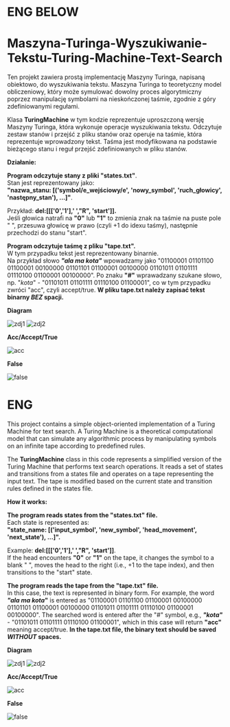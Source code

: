 # ENG BELOW
# Maszyna-Turinga-Wyszukiwanie-Tekstu-Turing-Machine-Text-Search
Ten projekt zawiera prostą implementację Maszyny Turinga, napisaną obiektowo, do wyszukiwania tekstu. Maszyna Turinga to teoretyczny model obliczeniowy, który może symulować dowolny proces algorytmiczny poprzez manipulację symbolami na nieskończonej taśmie, zgodnie z góry zdefiniowanymi regułami.

Klasa **TuringMachine** w tym kodzie reprezentuje uproszczoną wersję Maszyny Turinga, która wykonuje operacje wyszukiwania tekstu. Odczytuje zestaw stanów i przejść z pliku stanów oraz operuje na taśmie, która reprezentuje wprowadzony tekst. Taśma jest modyfikowana na podstawie bieżącego stanu i reguł przejść zdefiniowanych w pliku stanów.

**Działanie:**

**Program odczytuje stany z pliki "states.txt"**. <br>
Stan jest reprezentowany jako: <br>
**"nazwa_stanu: [('symbol/e_wejściowy/e', 'nowy_symbol', 'ruch_głowicy', 'następny_stan'), ...]"**. <br>

Przykład: **del:[[['0','1'],' ',"R", 'start']].** <br>
Jeśli głowica natrafi na **"0"** lub **"1"** to zmienia znak na taśmie na puste pole " ", przesuwa głowicę w prawo (czyli +1 do idexu taśmy), następnie przechodzi do stanu "start".

**Program odczytuje taśmę z pliku "tape.txt".** <br>
W tym przypadku tekst jest reprezentowany binarnie. <br>
Na przykład słowo **_"ala ma kota"_** wpowadzamy jako "01100001 01101100 01100001 00100000 01101101 01100001 00100000 01101011 01101111 01110100 01100001 00100000". Po znaku **"#"** wprawadzany szukane słowo, np. "_kota_" - "01101011 01101111 01110100 01100001", co w tym przypadku zwróci "acc", czyli accept/true. **W pliku tape.txt należy zapisać tekst binarny _BEZ_ spacji.**

**Diagram**

![zdj1](https://github.com/maxyymmm/Maszyna-Turinga-Wyszukiwanie-Tekstu-Turing-Machine-Text-Search/assets/120425774/f4bc31c4-5a91-48e9-bccd-0fff4afdac05)
![zdj2](https://github.com/maxyymmm/Maszyna-Turinga-Wyszukiwanie-Tekstu-Turing-Machine-Text-Search/assets/120425774/684aaa1b-4aa8-4fc1-8bc8-6eba9f6c6e06)

**Acc/Accept/True**

![acc](https://github.com/maxyymmm/Maszyna-Turinga-Wyszukiwanie-Tekstu-Turing-Machine-Text-Search/assets/120425774/e401fbbc-e1ca-474d-bba9-db8516e61112)

**False**

![false](https://github.com/maxyymmm/Maszyna-Turinga-Wyszukiwanie-Tekstu-Turing-Machine-Text-Search/assets/120425774/c7a010bb-bb8e-453e-9c8d-a4a8cad770ba)

# ENG
This project contains a simple object-oriented implementation of a Turing Machine for text search. A Turing Machine is a theoretical computational model that can simulate any algorithmic process by manipulating symbols on an infinite tape according to predefined rules.

The **TuringMachine** class in this code represents a simplified version of the Turing Machine that performs text search operations. It reads a set of states and transitions from a states file and operates on a tape representing the input text. The tape is modified based on the current state and transition rules defined in the states file.

**How it works:**

**The program reads states from the "states.txt" file.** <br>
Each state is represented as: <br>
**"state_name: [('input_symbol', 'new_symbol', 'head_movement', 'next_state'), ...]".**

Example: **del:[[['0','1'],' ',"R", 'start']]**. <br>
If the head encounters **"0"** or **"1"** on the tape, it changes the symbol to a blank " ", moves the head to the right (i.e., +1 to the tape index), and then transitions to the "start" state.

**The program reads the tape from the "tape.txt" file.** <br>
In this case, the text is represented in binary form.
For example, the word **_"ala ma kota_"** is entered as "01100001 01101100 01100001 00100000 01101101 01100001 00100000 01101011 01101111 01110100 01100001 00100000". The searched word is entered after the "#" symbol, e.g., **_"kota"_** - "01101011 01101111 01110100 01100001", which in this case will return **"acc"** meaning accept/true. **In the tape.txt file, the binary text should be saved _WITHOUT_ spaces.** 

**Diagram**

![zdj1](https://github.com/maxyymmm/Maszyna-Turinga-Wyszukiwanie-Tekstu-Turing-Machine-Text-Search/assets/120425774/f4bc31c4-5a91-48e9-bccd-0fff4afdac05)
![zdj2](https://github.com/maxyymmm/Maszyna-Turinga-Wyszukiwanie-Tekstu-Turing-Machine-Text-Search/assets/120425774/684aaa1b-4aa8-4fc1-8bc8-6eba9f6c6e06)

**Acc/Accept/True**

![acc](https://github.com/maxyymmm/Maszyna-Turinga-Wyszukiwanie-Tekstu-Turing-Machine-Text-Search/assets/120425774/e401fbbc-e1ca-474d-bba9-db8516e61112)

**False**

![false](https://github.com/maxyymmm/Maszyna-Turinga-Wyszukiwanie-Tekstu-Turing-Machine-Text-Search/assets/120425774/c7a010bb-bb8e-453e-9c8d-a4a8cad770ba)




